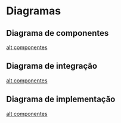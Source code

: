 # Diagramas

## Diagrama de componentes
[alt componentes](Server.svg)

## Diagrama de integração
[alt componentes](Integration.svg)

## Diagrama de implementação
[alt componentes](Implementation.svg)